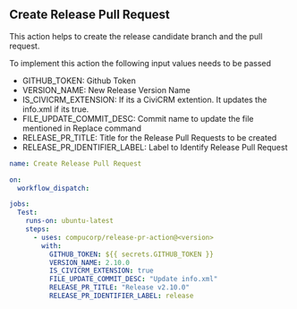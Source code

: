 ## Create Release Pull Request
This action helps to create the release candidate branch and the pull request.

To implement this action the following input values needs to be passed

* GITHUB_TOKEN: Github Token
* VERSION_NAME: New Release Version Name
* IS_CIVICRM_EXTENSION: If its a CiviCRM extention. It updates the info.xml if its true.
* FILE_UPDATE_COMMIT_DESC: Commit name to update the file mentioned in Replace command
* RELEASE_PR_TITLE: Title for the Release Pull Requests to be created
* RELEASE_PR_IDENTIFIER_LABEL: Label to Identify Release Pull Request


```yml
name: Create Release Pull Request

on:
  workflow_dispatch:

jobs:
  Test:
    runs-on: ubuntu-latest
    steps:
      - uses: compucorp/release-pr-action@<version>
        with:
          GITHUB_TOKEN: ${{ secrets.GITHUB_TOKEN }}
          VERSION_NAME: 2.10.0
          IS_CIVICRM_EXTENSION: true
          FILE_UPDATE_COMMIT_DESC: "Update info.xml"
          RELEASE_PR_TITLE: "Release v2.10.0"
          RELEASE_PR_IDENTIFIER_LABEL: release
```

